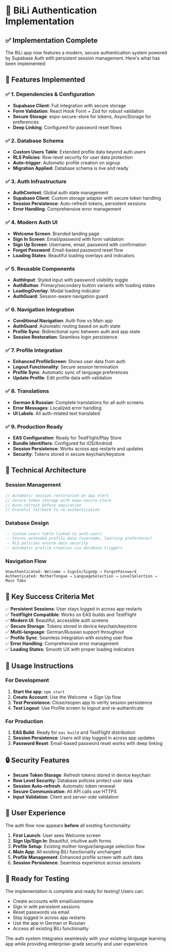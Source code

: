 # 🔐 BiLi Authentication Implementation

## ✅ Implementation Complete

The BiLi app now features a modern, secure authentication system powered by Supabase Auth with persistent session management. Here's what has been implemented:

## 🚀 Features Implemented

### ✅ 1. Dependencies & Configuration
- **Supabase Client**: Full integration with secure storage
- **Form Validation**: React Hook Form + Zod for robust validation
- **Secure Storage**: expo-secure-store for tokens, AsyncStorage for preferences
- **Deep Linking**: Configured for password reset flows

### ✅ 2. Database Schema
- **Custom Users Table**: Extended profile data beyond auth.users
- **RLS Policies**: Row-level security for user data protection
- **Auto-trigger**: Automatic profile creation on signup
- **Migration Applied**: Database schema is live and ready

### ✅ 3. Auth Infrastructure
- **AuthContext**: Global auth state management
- **Supabase Client**: Custom storage adapter with secure token handling
- **Session Persistence**: Auto-refresh tokens, persistent sessions
- **Error Handling**: Comprehensive error management

### ✅ 4. Modern Auth UI
- **Welcome Screen**: Branded landing page
- **Sign In Screen**: Email/password with form validation
- **Sign Up Screen**: Username, email, password with confirmation
- **Forgot Password**: Email-based password reset flow
- **Loading States**: Beautiful loading overlays and indicators

### ✅ 5. Reusable Components
- **AuthInput**: Styled input with password visibility toggle
- **AuthButton**: Primary/secondary button variants with loading states
- **LoadingOverlay**: Modal loading indicator
- **AuthGuard**: Session-aware navigation guard

### ✅ 6. Navigation Integration
- **Conditional Navigation**: Auth flow vs Main app
- **AuthGuard**: Automatic routing based on auth state
- **Profile Sync**: Bidirectional sync between auth and app state
- **Session Restoration**: Seamless login persistence

### ✅ 7. Profile Integration
- **Enhanced ProfileScreen**: Shows user data from auth
- **Logout Functionality**: Secure session termination
- **Profile Sync**: Automatic sync of language preferences
- **Update Profile**: Edit profile data with validation

### ✅ 8. Translations
- **German & Russian**: Complete translations for all auth screens
- **Error Messages**: Localized error handling
- **UI Labels**: All auth-related text translated

### ✅ 9. Production Ready
- **EAS Configuration**: Ready for TestFlight/Play Store
- **Bundle Identifiers**: Configured for iOS/Android
- **Session Persistence**: Works across app restarts and updates
- **Security**: Tokens stored in secure keychain/keystore

## 🔧 Technical Architecture

### Session Management
```javascript
// Automatic session restoration on app start
// Secure token storage with expo-secure-store
// Auto-refresh before expiration
// Graceful fallback to re-authentication
```

### Database Design
```sql
-- Custom users table linked to auth.users
-- Stores extended profile data (username, learning preferences)
-- RLS policies ensure data security
-- Automatic profile creation via database triggers
```

### Navigation Flow
```
Unauthenticated: Welcome → SignIn/SignUp → ForgotPassword
Authenticated: MotherTongue → LanguageSelection → LevelSelection → Main Tabs
```

## 🎯 Key Success Criteria Met

✅ **Persistent Sessions**: User stays logged in across app restarts  
✅ **TestFlight Compatible**: Works on EAS builds and TestFlight  
✅ **Modern UI**: Beautiful, accessible auth screens  
✅ **Secure Storage**: Tokens stored in device keychain/keystore  
✅ **Multi-language**: German/Russian support throughout  
✅ **Profile Sync**: Seamless integration with existing user flow  
✅ **Error Handling**: Comprehensive error management  
✅ **Loading States**: Smooth UX with proper loading indicators  

## 🚀 Usage Instructions

### For Development
1. **Start the app**: `npm start`
2. **Create Account**: Use the Welcome → Sign Up flow
3. **Test Persistence**: Close/reopen app to verify session persistence
4. **Test Logout**: Use Profile screen to logout and re-authenticate

### For Production
1. **EAS Build**: Ready for `eas build` and TestFlight distribution
2. **Session Persistence**: Users will stay logged in across app updates
3. **Password Reset**: Email-based password reset works with deep linking

## 🔒 Security Features

- **Secure Token Storage**: Refresh tokens stored in device keychain
- **Row Level Security**: Database policies protect user data
- **Session Auto-refresh**: Automatic token renewal
- **Secure Communication**: All API calls use HTTPS
- **Input Validation**: Client and server-side validation

## 📱 User Experience

The auth flow now appears **before** all existing functionality:

1. **First Launch**: User sees Welcome screen
2. **Sign Up/Sign In**: Beautiful, intuitive auth forms
3. **Profile Setup**: Existing mother tongue/language selection flow
4. **Main App**: All existing BiLi functionality unchanged
5. **Profile Management**: Enhanced profile screen with auth data
6. **Session Persistence**: Seamless experience across sessions

## 🎉 Ready for Testing

The implementation is complete and ready for testing! Users can:
- Create accounts with email/username
- Sign in with persistent sessions
- Reset passwords via email
- Stay logged in across app restarts
- Use the app in German or Russian
- Access all existing BiLi functionality

The auth system integrates seamlessly with your existing language learning app while providing enterprise-grade security and user experience.
